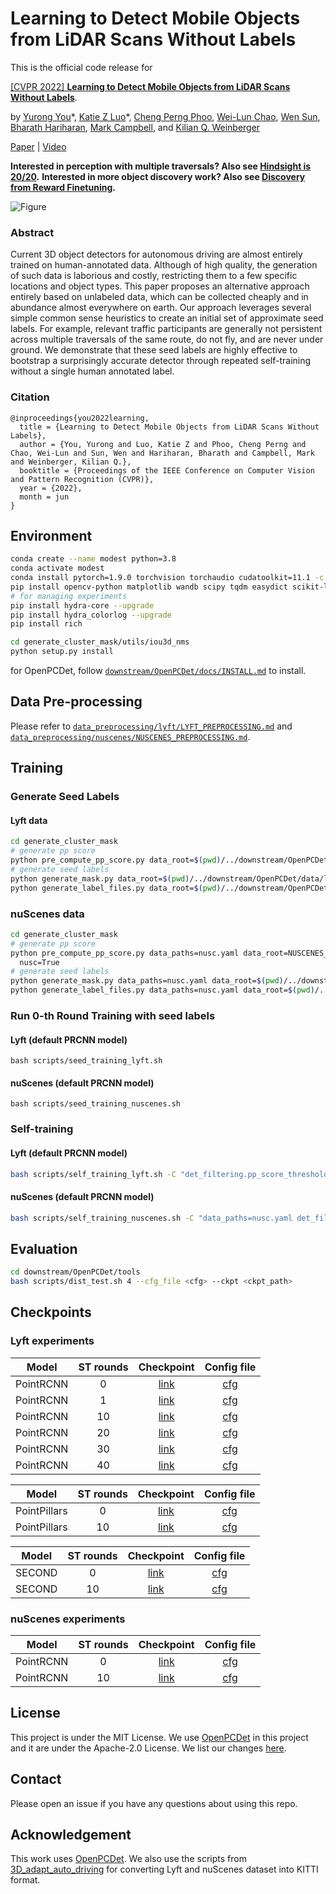 # Learning to Detect Mobile Objects from LiDAR Scans Without Labels

This is the official code release for

[[CVPR 2022] **Learning to Detect Mobile Objects from LiDAR Scans Without Labels**](https://arxiv.org/pdf/2203.15882.pdf).

by [Yurong You](https://yurongyou.com/)\*, [Katie Z Luo](https://www.cs.cornell.edu/~katieluo/)\*, [Cheng Perng Phoo](https://www.cs.cornell.edu/~cpphoo/), [Wei-Lun Chao](https://sites.google.com/view/wei-lun-harry-chao), [Wen Sun](https://wensun.github.io/), [Bharath Hariharan](http://home.bharathh.info/), [Mark Campbell](https://research.cornell.edu/researchers/mark-campbell), and [Kilian Q. Weinberger](https://www.cs.cornell.edu/~kilian/)

[Paper](https://arxiv.org/pdf/2203.15882.pdf) | [Video](https://www.youtube.com/watch?v=EXq1XgF9eXI)

**Interested in perception with multiple traversals? Also see [Hindsight is 20/20](https://github.com/YurongYou/Hindsight).**
**Interested in more object discovery work? Also see [Discovery from Reward Finetuning](https://github.com/katieluo88/DRIFT).**

![Figure](figures/banner.jpg)

### Abstract
Current 3D object detectors for autonomous driving are almost entirely trained on human-annotated data. Although of high quality, the generation of such data is laborious and costly, restricting them to a few specific locations and object types. This paper proposes an alternative approach entirely based on unlabeled data, which can be collected cheaply and in abundance almost everywhere on earth. Our approach leverages several simple common sense heuristics to create an initial set of approximate seed labels. For example, relevant traffic participants are generally not persistent across multiple traversals of the same route, do not fly, and are never under ground. We demonstrate that these seed labels are highly effective to bootstrap a surprisingly accurate detector through repeated self-training without a single human annotated label.

### Citation
```
@inproceedings{you2022learning,
  title = {Learning to Detect Mobile Objects from LiDAR Scans Without Labels},
  author = {You, Yurong and Luo, Katie Z and Phoo, Cheng Perng and Chao, Wei-Lun and Sun, Wen and Hariharan, Bharath and Campbell, Mark and Weinberger, Kilian Q.},
  booktitle = {Proceedings of the IEEE Conference on Computer Vision and Pattern Recognition (CVPR)},
  year = {2022},
  month = jun
}
```

## Environment
```bash
conda create --name modest python=3.8
conda activate modest
conda install pytorch=1.9.0 torchvision torchaudio cudatoolkit=11.1 -c pytorch -c nvidia
pip install opencv-python matplotlib wandb scipy tqdm easydict scikit-learn pyquaternion pillow==8.3.2
# for managing experiments
pip install hydra-core --upgrade
pip install hydra_colorlog --upgrade
pip install rich

cd generate_cluster_mask/utils/iou3d_nms
python setup.py install
```
for OpenPCDet, follow [`downstream/OpenPCDet/docs/INSTALL.md`](downstream/OpenPCDet/docs/INSTALL.md) to install.

## Data Pre-processing
Please refer to [`data_preprocessing/lyft/LYFT_PREPROCESSING.md`](data_preprocessing/lyft/LYFT_PREPROCESSING.md) and
[`data_preprocessing/nuscenes/NUSCENES_PREPROCESSING.md`](data_preprocessing/nuscenes/NUSCENES_PREPROCESSING.md).

## Training
### Generate Seed Labels
#### Lyft data
```bash
cd generate_cluster_mask
# generate pp score
python pre_compute_pp_score.py data_root=$(pwd)/../downstream/OpenPCDet/data/lyft/training
# generate seed labels
python generate_mask.py data_root=$(pwd)/../downstream/OpenPCDet/data/lyft/training
python generate_label_files.py data_root=$(pwd)/../downstream/OpenPCDet/data/lyft/training
```
### nuScenes data
```bash
cd generate_cluster_mask
# generate pp score
python pre_compute_pp_score.py data_paths=nusc.yaml data_root=NUSCENES_KITTI_FORMAT_20HZ/training \
  nusc=True
# generate seed labels
python generate_mask.py data_paths=nusc.yaml data_root=$(pwd)/../downstream/OpenPCDet/data/nuscenes_boston/training plane_estimate.max_hs=-1.3
python generate_label_files.py data_paths=nusc.yaml data_root=$(pwd)/../downstream/OpenPCDet/data/nuscenes_boston/training image_shape="[900, 1600]"
```

### Run 0-th Round Training with seed labels
#### Lyft (default PRCNN model)
```
bash scripts/seed_training_lyft.sh
```
#### nuScenes (default PRCNN model)
```
bash scripts/seed_training_nuscenes.sh
```

### Self-training
#### Lyft (default PRCNN model)
```bash
bash scripts/self_training_lyft.sh -C "det_filtering.pp_score_threshold=0.7 det_filtering.pp_score_percentile=20 data_paths.bbox_info_save_dst=null"
```
#### nuScenes (default PRCNN model)
```bash
bash scripts/self_training_nuscenes.sh -C "data_paths=nusc.yaml det_filtering.pp_score_threshold=0.7 det_filtering.pp_score_percentile=20 data_paths.bbox_info_save_dst=null calib_path=$(pwd)/downstream/OpenPCDet/data/nuscenes_boston/training/calib ptc_path=$(pwd)/downstream/OpenPCDet/data/nuscenes_boston/training/velodyne image_shape=[900,1600]"
```

## Evaluation
```bash
cd downstream/OpenPCDet/tools
bash scripts/dist_test.sh 4 --cfg_file <cfg> --ckpt <ckpt_path>
```

## Checkpoints
### Lyft experiments
| Model | ST rounds | Checkpoint  | Config file |
| ----- | :----:  | :----: | :----: |
| PointRCNN | 0 | [link](https://drive.google.com/file/d/1Ybgks4g0u3hl54n4nWmttPAmsrdbiS0l/view?usp=sharing) | [cfg](downstream/OpenPCDet/tools/cfgs/lyft_models/pointrcnn_dynamic_obj.yaml) |
| PointRCNN | 1 | [link](https://drive.google.com/file/d/18h0XxMgMLCkQQt0lddOhs41Y1Dd41ctv/view?usp=sharing) | [cfg](downstream/OpenPCDet/tools/cfgs/lyft_models/pointrcnn_dynamic_obj.yaml) |
| PointRCNN | 10 | [link](https://drive.google.com/file/d/1-YlEBasUbNB5CKQmXDw3MOzPkFX-9nW_/view?usp=sharing) | [cfg](downstream/OpenPCDet/tools/cfgs/lyft_models/pointrcnn_dynamic_obj.yaml) |
| PointRCNN | 20 | [link](https://drive.google.com/file/d/1k8IhZyd5edaeS1FPjlw-hhBHGyFycHEj/view?usp=sharing) | [cfg](downstream/OpenPCDet/tools/cfgs/lyft_models/pointrcnn_dynamic_obj.yaml) |
| PointRCNN | 30 | [link](https://drive.google.com/file/d/19mD17T4j3vk-l0QpUP1AjzoVkdVj1soQ/view?usp=sharing) | [cfg](downstream/OpenPCDet/tools/cfgs/lyft_models/pointrcnn_dynamic_obj.yaml) |
| PointRCNN | 40 | [link](https://drive.google.com/file/d/1hjKIB2e4PdI4LvWQC7st4806kcJtpugI/view?usp=sharing) | [cfg](downstream/OpenPCDet/tools/cfgs/lyft_models/pointrcnn_dynamic_obj.yaml) |

| Model | ST rounds | Checkpoint  | Config file |
| ----- | :----:  | :----: | :----: |
| PointPillars | 0 | [link](https://drive.google.com/file/d/1reCjHSpFVBJt7_9ciThKBCgdbo3u6E4L/view?usp=sharing) | [cfg](downstream/OpenPCDet/tools/cfgs/lyft_models/pointpillar_dynamic_obj.yaml) |
| PointPillars | 10 | [link](https://drive.google.com/file/d/1cJYhPee6vyxSi9xTxPKXTTtq3a7tZVDo/view?usp=sharing) | [cfg](downstream/OpenPCDet/tools/cfgs/lyft_models/pointpillar_dynamic_obj.yaml) |

| Model | ST rounds | Checkpoint  | Config file |
| ----- | :----:  | :----: | :----: |
| SECOND | 0 | [link](https://drive.google.com/file/d/1kmT57XyAnTZvkwtLBDg-Nev_Bz62pgfQ/view?usp=sharing) | [cfg](downstream/OpenPCDet/tools/cfgs/lyft_models/second_dynamic_obj.yaml) |
| SECOND | 10 | [link](https://drive.google.com/file/d/1SesvQ44qaAGv8GAFqH0o0ABMq8aQarSe/view?usp=sharing) | [cfg](downstream/OpenPCDet/tools/cfgs/lyft_models/second_dynamic_obj.yaml) |

### nuScenes experiments
| Model | ST rounds | Checkpoint  | Config file |
| ----- | :----:  | :----: | :----: |
| PointRCNN | 0 | [link](https://drive.google.com/file/d/1PGDHFfUk-kVNIfAUs8iakagVtWS2xkeV/view?usp=sharing) | [cfg](downstream/OpenPCDet/tools/cfgs/nuscenes_boston_models/pointrcnn_dynamic_obj.yaml) |
| PointRCNN | 10 | [link](https://drive.google.com/file/d/1zzeMRIhpItq97n8lsaJHCjGi4sviqDQ8/view?usp=sharing) | [cfg](downstream/OpenPCDet/tools/cfgs/nuscenes_boston_models/pointrcnn_dynamic_obj.yaml) |

## License
This project is under the MIT License.
We use [OpenPCDet](https://github.com/open-mmlab/OpenPCDet) in this project and it are under the Apache-2.0 License.
We list our changes [here](CHANGES.md).

## Contact
Please open an issue if you have any questions about using this repo.

## Acknowledgement
This work uses [OpenPCDet](https://github.com/open-mmlab/OpenPCDet).
We also use the scripts from [3D_adapt_auto_driving](https://github.com/cxy1997/3D_adapt_auto_driving) for converting Lyft and nuScenes dataset into KITTI format.
